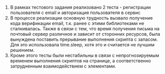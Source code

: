 1. В рамках тестового задания реализовано 2 теста - регистрации пользователя с email и авторизация пользователя в сервис
2. В процессе реализации основную трудность вызвало получение кода верификации email, т.к. ранее с этими библиотеками не сталкивалась. Также в связи с тем, что время получения письма на почтовый сервер различное и зависит от сторонних ресурсов, была вынуждена поставить прерывание выполнения скрипта с запасом. Для это использовала time.sleep, хотя это и считается не лучшим решением.
3. Кроме этого тесты были нестабильны в связи с непрогнозируемым временем выполнения скриптов на странице, а соответственно затрудненным взаимодействием с элементами.
